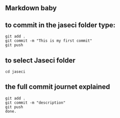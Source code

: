 ## Markdown baby

## to commit in the jaseci folder type:
```
git add .
git commit -m "This is my first commit"
git push 
```

## to select Jaseci folder
```
cd jaseci
```

## the full commit journet explained
``` 
git add .
git commit -m "description"
git push
done.
```
